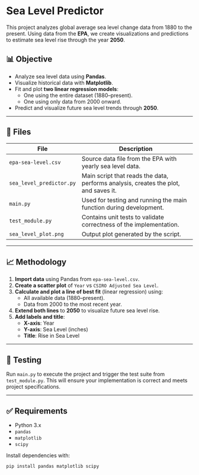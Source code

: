 # Sea Level Predictor

This project analyzes global average sea level change data from 1880 to the present. Using data from the **EPA**, we create visualizations and predictions to estimate sea level rise through the year **2050**.

## 📊 Objective

- Analyze sea level data using **Pandas**.
- Visualize historical data with **Matplotlib**.
- Fit and plot **two linear regression models**:
  - One using the entire dataset (1880–present).
  - One using only data from 2000 onward.
- Predict and visualize future sea level trends through **2050**.

---

## 📁 Files

| File | Description |
|------|-------------|
| `epa-sea-level.csv` | Source data file from the EPA with yearly sea level data. |
| `sea_level_predictor.py` | Main script that reads the data, performs analysis, creates the plot, and saves it. |
| `main.py` | Used for testing and running the main function during development. |
| `test_module.py` | Contains unit tests to validate correctness of the implementation. |
| `sea_level_plot.png` | Output plot generated by the script. |

---

## 📈 Methodology

1. **Import data** using Pandas from `epa-sea-level.csv`.
2. **Create a scatter plot** of `Year` vs `CSIRO Adjusted Sea Level`.
3. **Calculate and plot a line of best fit** (linear regression) using:
   - All available data (1880–present).
   - Data from 2000 to the most recent year.
4. **Extend both lines** to **2050** to visualize future sea level rise.
5. **Add labels and title**:
   - **X-axis**: Year
   - **Y-axis**: Sea Level (inches)
   - **Title**: Rise in Sea Level

---

## 🧪 Testing

Run `main.py` to execute the project and trigger the test suite from `test_module.py`. This will ensure your implementation is correct and meets project specifications.

---

## ✅ Requirements

- Python 3.x
- `pandas`
- `matplotlib`
- `scipy`

Install dependencies with:

```bash
pip install pandas matplotlib scipy
